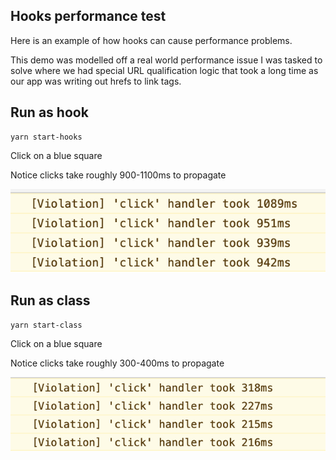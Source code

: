 ## Hooks performance test

Here is an example of how hooks can cause performance problems.

This demo was modelled off a real world performance issue I was tasked to solve where we had special URL qualification logic that took a long time as our app was writing out hrefs to link tags.

## Run as hook

```
yarn start-hooks
```

Click on a blue square

Notice clicks take roughly 900-1100ms to propagate

<img src="hooks.png" />

## Run as class

```
yarn start-class
```

Click on a blue square

Notice clicks take roughly 300-400ms to propagate

<img src="class.png" />
